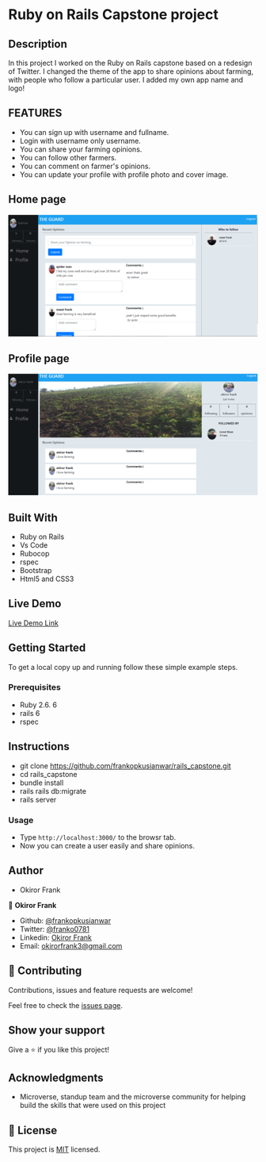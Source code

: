# Ruby on Rails Capstone project

## Description

In this project I worked on the Ruby on Rails capstone based on a redesign of Twitter. I changed the theme of the app to share opinions about farming, with people who follow a particular user. I added my own app name and logo!

## FEATURES

- You can sign up with username and fullname.
- Login with username only username.
- You can share your farming opinions.
- You can follow other farmers.
- You can comment on farmer's opinions.
- You can update your profile with profile photo and cover image.

## Home page
![screenshot](./spiderhome.PNG)

## Profile page

![screenshot](./profpage.PNG)

## Built With

- Ruby on Rails
- Vs Code
- Rubocop
- rspec
- Bootstrap
- Html5 and CSS3

## Live Demo

[Live Demo Link](https://sleepy-escarpment-15763.herokuapp.com/)

## Getting Started

To get a local copy up and running follow these simple example steps.

### Prerequisites

- Ruby 2.6. 6
- rails 6
- rspec

## Instructions

- git clone https://github.com/frankopkusianwar/rails_capstone.git
- cd rails_capstone
- bundle install
- rails rails db:migrate
- rails server

### Usage

- Type ```http://localhost:3000/``` to the browsr tab.
- Now you can create a user easily and share opinions.

## Author

- Okiror Frank

👤 **Okiror Frank**

- Github: [@frankopkusianwar](https://github.com/frankopkusianwar)
- Twitter: [@franko0781](https://twitter.com/franko0781)
- Linkedin: [Okiror Frank](https://linkedin.com/in/frank-okiror)
- Email: okirorfrank3@gmail.com

## 🤝 Contributing

Contributions, issues and feature requests are welcome!

Feel free to check the [issues page](issues/).

## Show your support

Give a ⭐️ if you like this project!

## Acknowledgments

- Microverse, standup team and the microverse community for helping build the skills that were used on this project

## 📝 License

This project is [MIT](lic.url) licensed.
